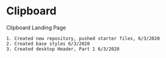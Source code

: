 # Clipboard
Clipboard Landing Page


    1. Created new repository, pushed starter files, 6/3/2020
    2. Created base styles 6/3/2020
    3. Created desktop Header, Part 1 6/3/2020
